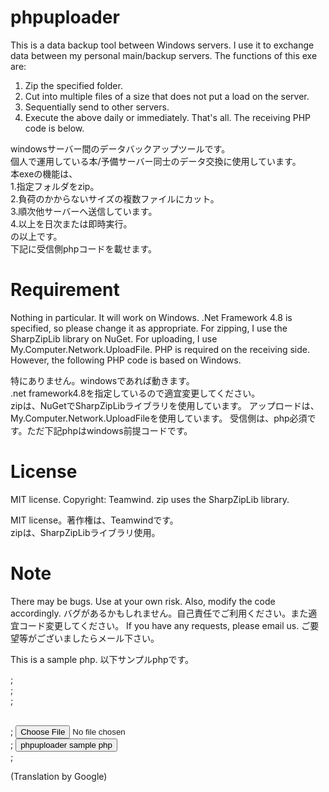 # phpuploader
This is a data backup tool between Windows servers.
I use it to exchange data between my personal main/backup servers.
The functions of this exe are:
1. Zip the specified folder.
2. Cut into multiple files of a size that does not put a load on the server.
3. Sequentially send to other servers.
4. Execute the above daily or immediately.
That's all.
The receiving PHP code is below.

windowsサーバー間のデータバックアップツールです。  
個人で運用している本/予備サーバー同士のデータ交換に使用しています。  
本exeの機能は、  
1.指定フォルダをzip。  
2.負荷のかからないサイズの複数ファイルにカット。  
3.順次他サーバーへ送信しています。  
4.以上を日次または即時実行。  
の以上です。  
下記に受信側phpコードを載せます。  

# Requirement
Nothing in particular. It will work on Windows.
.Net Framework 4.8 is specified, so please change it as appropriate.
For zipping, I use the SharpZipLib library on NuGet.
For uploading, I use My.Computer.Network.UploadFile.
PHP is required on the receiving side. However, the following PHP code is based on Windows.

特にありません。windowsであれば動きます。  
.net framework4.8を指定しているので適宜変更してください。  
zipは、NuGetでSharpZipLibライブラリを使用しています。
アップロードは、My.Computer.Network.UploadFileを使用しています。
受信側は、php必須です。ただ下記phpはwindows前提コードです。  

# License
MIT license. Copyright: Teamwind.
zip uses the SharpZipLib library.

MIT license。著作権は、Teamwindです。  
zipは、SharpZipLibライブラリ使用。

# Note
There may be bugs. Use at your own risk. Also, modify the code accordingly.
バグがあるかもしれません。自己責任でご利用ください。また適宜コード変更してください。
If you have any requests, please email us. 
ご要望等がございましたらメール下さい。

This is a sample php. 以下サンプルphpです。  

;<?  
;    //sample php for phpuploader. phpuploader用receivesample php  
;    //Split file reception and merging process. 分割ファイル受信結合処理  
;  
;    //this store them by day of the week, meaning keep a 7-day supply.  
;    //曜日ごとに保管しています。つまり7日分保持しています。  
;  
;    //Please change each setting as appropriate.  
;    //各設定は、適宜変更してください。  
;  
;    //MIT license (c)teamwind n.h  
;  
;    //(Translation by Google)  
;  
;    //Storage directory. 保管dir  
;    //for windows  
;    $storagedir = "c:\\backup\\";  
;  
;    //?  
;    if($_FILES["file"]["tmp_name"]==""){  
;        throw new \Exception($dir.$zipname."?no file");  
;        exit;  
;    }  
;  
;    //Sub-dir name of storage dir. 保管dirの下位dir名  
;    $week = array('sun','mon','tue','wed','thu','fri','sat');  
;  
;    $date = date('w');  
;  
;    //prm analysis. prm解析  
;    $prms = explode(',', mb_convert_encoding($_GET["prm"], "SJIS", "UTF-8"));  
;  
;    //prm=zip File name+Division Number(000-nnn),Division Number(000-nnn),Final division number,this md5,zip md5  
;    //prm=zipファイル名+分割番号,分割番号,最終分割番号,当該md5,結合したzipのmd5  
;    //abc.zip.000,2,xxxxxxxxxxxxxxxxxxxx(md5),xxxxxxxxxxxxxxxxxxxx(md5)  
;    //abc.zip.001,2,xxxxxxxxxxxxxxxxxxxx(md5),xxxxxxxxxxxxxxxxxxxx(md5)  
;    //abc.zip.002,2,xxxxxxxxxxxxxxxxxxxx(md5),xxxxxxxxxxxxxxxxxxxx(md5)  
;    $_sepname = $prms[0];  
;    $_no = (int)$prms[1];  
;    $_lastno = (int)$prms[2];  
;    $_md5 = $prms[3];  
;    $_zipmd5 = $prms[4];  
;  
;    //Create a storage directory. 保管dirの生成  
;    $dir = $storagedir."\\".$week[$date]."\\";  
;    if(file_exists($dir)){  
;    }else{  
;        mkdir($dir, 0777, true);  
;    }  
;    //move file. 移動  
;    move_uploaded_file($_FILES["file"]["tmp_name"], $dir.$_sepname);  
;  
;    //md5 check. md5チェック  
;    $md5 = md5_file($dir.$_sepname);  
;    if($_md5 === $md5){  
;    } else {  
;        throw new \Exception($dir.$_sepname."md5 error");  
;    }  
;  
;    //If it is the last file, start joining. もし最終ファイルなら結合開始  
;    if($_no == $_lastno){  
;  
;        //Zip file name without [.nnn]. zip file名は[.nnn]を除いたもの   abc.zip.000  
;        $zipname = substr($_sepname, 0, strlen($_sepname)-4);  
;  
;        //Generate a file list. ファイルリストを生成する  
;        //abc.zip.000  
;        //abc.zip.001  
;        //abc.zip.002  
;        for($i = 0; $i <= $_lastno; $i++){  
;            $files[$i] = $dir.$zipname.".".sprintf("%03d", $i);  
;        }  
;  
;        //Combine these. これらを結合  
;        if($_lastno == 0){  
;            //If it's single, it's just a copy. 単一ならただのコピー  
;            copy($dir.$_sepname, $dir.$zipname);  
;            unlink($dir.$_sepname);  
;        } else {  
;            //Destination file name. 出力先のファイル名  
;            $outputFile = $dir.$zipname;  
;  
;            //Open the output file. 出力ファイルを開く  
;            $outputHandle = fopen($dir.$zipname, 'wb');  
;            if(!$outputHandle){  
;                //NG  
;            } else {  
;                //join. 結合  
;                //Read each file in turn and combine them.  各ファイルを順番に読み込んで結合  
;                foreach ($files as $file) {  
;                    if (!file_exists($file)) {  
;                        continue;  
;                    }  
;                    $inputHandle = fopen($file, 'rb');  
;                    if (!$inputHandle) {  
;                        continue;  
;                    }  
;                    //Read the file contents and write them to the output file.  ファイル内容を読み込んで出力ファイルに書き込む  
;                    while(!feof($inputHandle)) {  
;                        //64kbyte  
;                        $buffer = fread($inputHandle, 65536);  
;                        fwrite($outputHandle, $buffer);  
;                    }  
;                    fclose($inputHandle);  
;                    //Erase the original. 元を消す  
;                    unlink($file);  
;                }  
;                //Close the output file.  出力ファイルを閉じる  
;                fclose($outputHandle);  
;                //md5 check. md5チェック  
;                $md5 = md5_file($dir.$zipname);  
;                if($_zipmd5 === $md5){  
;                } else {  
;                    throw new \Exception($dir.$zipname."md5 error);  
;                }  
;            }  
;        }  
;    }  
;?>  
;  
;<form action="./receive.php" method="POST" enctype="multipart/form-data">   
;  <input type="file" name="file">   
;  <input type="submit" value="phpuploader sample php">   
;</form>   

(Translation by Google)